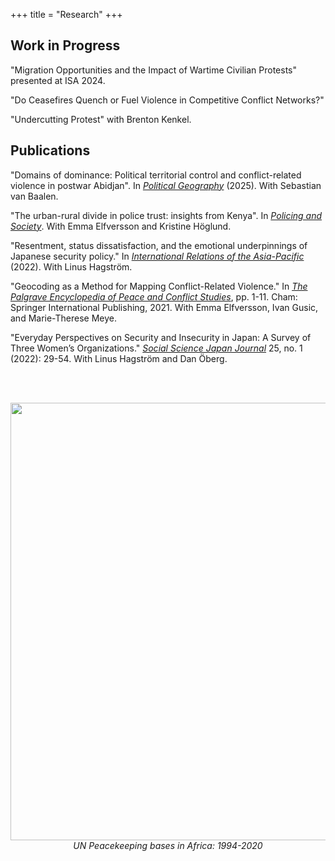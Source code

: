 +++
title = "Research"
+++


## Work in Progress

"Migration Opportunities and the Impact of Wartime Civilian Protests" presented at ISA 2024. 

"Do Ceasefires Quench or Fuel Violence in Competitive Conflict Networks?"

"Undercutting Protest" with Brenton Kenkel. 

## Publications

"Domains of dominance: Political territorial control and conflict-related violence in postwar Abidjan". In [*Political Geography*](https://doi.org/10.1016/j.polgeo.2025.103393) (2025). With Sebastian van Baalen.

"The urban-rural divide in police trust: insights from Kenya". In [*Policing and Society*](https://doi.org/10.1080/10439463.2023.2239430). With Emma Elfversson and Kristine Höglund.

"Resentment, status dissatisfaction, and the emotional underpinnings of Japanese security policy." In [*International Relations of the Asia-Pacific*](https://doi.org/10.1093/irap/lcac006) (2022). With Linus Hagström. 

"Geocoding as a Method for Mapping Conflict-Related Violence." In [*The Palgrave Encyclopedia of Peace and Conflict Studies*](https://doi.org/10.1007/978-3-030-11795-5_214-1), pp. 1-11. Cham: Springer International Publishing, 2021. With Emma Elfversson, Ivan Gusic, and Marie-Therese Meye. 

"Everyday Perspectives on Security and Insecurity in Japan: A Survey of Three Women’s Organizations." [*Social Science Japan Journal*](https://doi.org/10.1093/ssjj/jyab028) 25, no. 1 (2022): 29-54. With Linus Hagström and Dan Öberg.

<br>
<br>
<p style="text-align:center">
<img src="/images/geopko.png" style="width:700px"><i>UN Peacekeeping bases in Africa: 1994-2020 </i></img>
</p>
